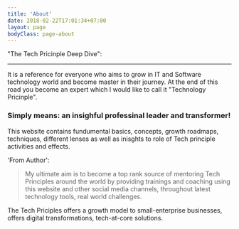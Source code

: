```yaml
---
title: 'About'
date: 2018-02-22T17:01:34+07:00
layout: page
bodyClass: page-about
---
```


"The Tech Pricinple Deep Dive":

****

It is a reference for everyone who aims to grow in IT and Software technology world and become master in their journey.
At the end of this road you become an expert which I would like to call it "Technology Pricinple".
 
### Simply means: an insighful professinal leader and transformer!

This website contains fundumental basics, concepts, growth roadmaps, techniques, different lenses as well as inisghts to role of Tech principle activities and effects.


'From Author': 
> My ultimate aim is to become a top rank source of mentoring Tech Principles around the world by providing trainings and coaching using this website and other social media channels, throughout latest technology tools, real world challenges. 

The Tech Priciples offers a growth model to small-enterprise businesses, offers digital transformations, tech-at-core solutions.

